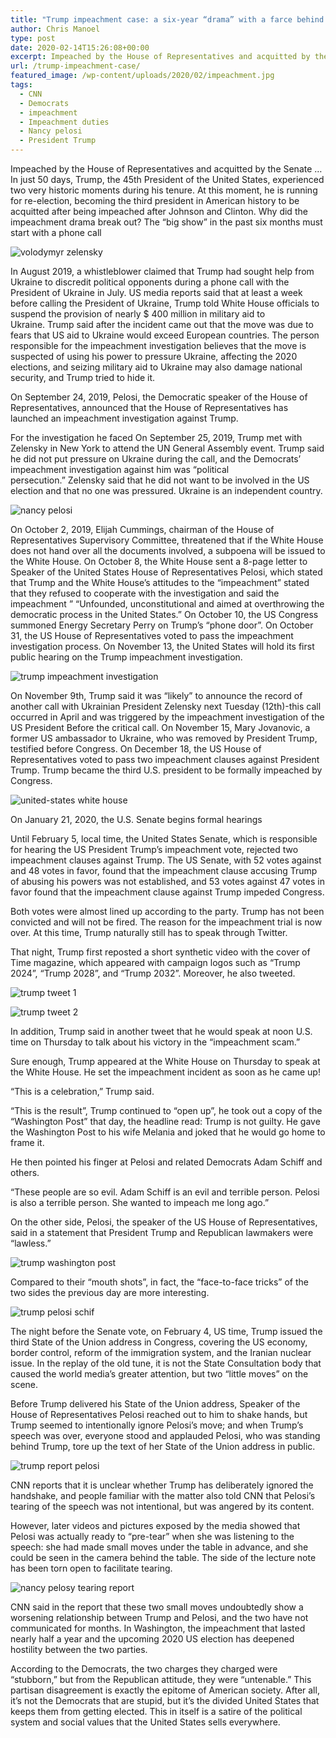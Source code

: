 ```yaml
---
title: "Trump impeachment case: a six-year “drama” with a farce behind it"
author: Chris Manoel
type: post
date: 2020-02-14T15:26:08+00:00
excerpt: Impeached by the House of Representatives and acquitted by the Senate ... In just 50 days, Trump, the 45th President of the United States
url: /trump-impeachment-case/
featured_image: /wp-content/uploads/2020/02/impeachment.jpg
tags:
  - CNN
  - Democrats
  - impeachment
  - Impeachment duties
  - Nancy pelosi
  - President Trump
---
```


Impeached by the House of Representatives and acquitted by the Senate &#8230; In just 50 days, Trump, the 45th President of the United States, experienced two very historic moments during his tenure. At this moment, he is running for re-election, becoming the third president in American history to be acquitted after being impeached after Johnson and Clinton.
Why did the impeachment drama break out? The &#8220;big show&#8221; in the past six months must start with a phone call

![volodymyr zelensky](/wp-content/uploads/2020/02/volodymyr-zelensky-300x200.jpg)

In August 2019, a whistleblower claimed that Trump had sought help from Ukraine to discredit political opponents during a phone call with the President of Ukraine in July. US media reports said that at least a week before calling the President of Ukraine, Trump told White House officials to suspend the provision of nearly \$ 400 million in military aid to Ukraine. Trump said after the incident came out that the move was due to fears that US aid to Ukraine would exceed European countries. The person responsible for the impeachment investigation believes that the move is suspected of using his power to pressure Ukraine, affecting the 2020 elections, and seizing military aid to Ukraine may also damage national security, and Trump tried to hide it.

On September 24, 2019, Pelosi, the Democratic speaker of the House of Representatives, announced that the House of Representatives has launched an impeachment investigation against Trump.

For the investigation he faced On September 25, 2019, Trump met with Zelensky in New York to attend the UN General Assembly event. Trump said he did not put pressure on Ukraine during the call, and the Democrats&#8217; impeachment investigation against him was &#8220;political persecution.&#8221; Zelensky said that he did not want to be involved in the US election and that no one was pressured. Ukraine is an independent country.

![nancy pelosi](/wp-content/uploads/2020/02/nancy-pelosi-300x200.jpg)

On October 2, 2019, Elijah Cummings, chairman of the House of Representatives Supervisory Committee, threatened that if the White House does not hand over all the documents involved, a subpoena will be issued to the White House. On October 8, the White House sent a 8-page letter to Speaker of the United States House of Representatives Pelosi, which stated that Trump and the White House&#8217;s attitudes to the &#8220;impeachment&#8221; stated that they refused to cooperate with the investigation and said the impeachment &#8221; &#8220;Unfounded, unconstitutional and aimed at overthrowing the democratic process in the United States.&#8221; On October 10, the US Congress summoned Energy Secretary Perry on Trump&#8217;s &#8220;phone door&#8221;. On October 31, the US House of Representatives voted to pass the impeachment investigation process. On November 13, the United States will hold its first public hearing on the Trump impeachment investigation.

![trump impeachment investigation](/wp-content/uploads/2020/02/trump-impeachment-investigation-300x199.jpeg)

On November 9th, Trump said it was &#8220;likely&#8221; to announce the record of another call with Ukrainian President Zelensky next Tuesday (12th)-this call occurred in April and was triggered by the impeachment investigation of the US President Before the critical call. On November 15, Mary Jovanovic, a former US ambassador to Ukraine, who was removed by President Trump, testified before Congress. On December 18, the US House of Representatives voted to pass two impeachment clauses against President Trump. Trump became the third U.S. president to be formally impeached by Congress.

![united-states white house](/wp-content/uploads/2020/02/united-states-white-house-300x225.jpg)

On January 21, 2020, the U.S. Senate begins formal hearings

Until February 5, local time, the United States Senate, which is responsible for hearing the US President Trump&#8217;s impeachment vote, rejected two impeachment clauses against Trump. The US Senate, with 52 votes against and 48 votes in favor, found that the impeachment clause accusing Trump of abusing his powers was not established, and 53 votes against 47 votes in favor found that the impeachment clause against Trump impeded Congress.

Both votes were almost lined up according to the party. Trump has not been convicted and will not be fired. The reason for the impeachment trial is now over. At this time, Trump naturally still has to speak through Twitter.

That night, Trump first reposted a short synthetic video with the cover of Time magazine, which appeared with campaign logos such as &#8220;Trump 2024&#8221;, &#8220;Trump 2028&#8221;, and &#8220;Trump 2032&#8221;. Moreover, he also tweeted.

![trump tweet 1](/wp-content/uploads/2020/02/trump-tweet-1-300x285.jpg)

![trump tweet 2](/wp-content/uploads/2020/02/trump-tweet-2-283x300.jpg)

In addition, Trump said in another tweet that he would speak at noon U.S. time on Thursday to talk about his victory in the &#8220;impeachment scam.&#8221;

Sure enough, Trump appeared at the White House on Thursday to speak at the White House. He set the impeachment incident as soon as he came up!

&#8220;This is a celebration,&#8221; Trump said.

&#8220;This is the result&#8221;, Trump continued to &#8220;open up&#8221;, he took out a copy of the &#8220;Washington Post&#8221; that day, the headline read: Trump is not guilty. He gave the Washington Post to his wife Melania and joked that he would go home to frame it.

He then pointed his finger at Pelosi and related Democrats Adam Schiff and others.

&#8220;These people are so evil. Adam Schiff is an evil and terrible person. Pelosi is also a terrible person. She wanted to impeach me long ago.&#8221;

On the other side, Pelosi, the speaker of the US House of Representatives, said in a statement that President Trump and Republican lawmakers were &#8220;lawless.&#8221;

![trump washington post](/wp-content/uploads/2020/02/trump-washington-post-300x200.jpg)

Compared to their &#8220;mouth shots&#8221;, in fact, the &#8220;face-to-face tricks&#8221; of the two sides the previous day are more interesting.

![trump pelosi schif](/wp-content/uploads/2020/02/trump-pelosi-schif-300x168.jpg)

The night before the Senate vote, on February 4, US time, Trump issued the third State of the Union address in Congress, covering the US economy, border control, reform of the immigration system, and the Iranian nuclear issue. In the replay of the old tune, it is not the State Consultation body that caused the world media&#8217;s greater attention, but two &#8220;little moves&#8221; on the scene.

Before Trump delivered his State of the Union address, Speaker of the House of Representatives Pelosi reached out to him to shake hands, but Trump seemed to intentionally ignore Pelosi&#8217;s move; and when Trump&#8217;s speech was over, everyone stood and applauded Pelosi, who was standing behind Trump, tore up the text of her State of the Union address in public.

![trump report pelosi](/wp-content/uploads/2020/02/trump-report-pelosi-300x209.jpg)

CNN reports that it is unclear whether Trump has deliberately ignored the handshake, and people familiar with the matter also told CNN that Pelosi&#8217;s tearing of the speech was not intentional, but was angered by its content.

However, later videos and pictures exposed by the media showed that Pelosi was actually ready to &#8220;pre-tear&#8221; when she was listening to the speech: she had made small moves under the table in advance, and she could be seen in the camera behind the table. The side of the lecture note has been torn open to facilitate tearing.

![nancy pelosy tearing report](/wp-content/uploads/2020/02/nancy-pelosy-tearing-report-300x233.jpg)

CNN said in the report that these two small moves undoubtedly show a worsening relationship between Trump and Pelosi, and the two have not communicated for months. In Washington, the impeachment that lasted nearly half a year and the upcoming 2020 US election has deepened hostility between the two parties.

According to the Democrats, the two charges they charged were &#8220;stubborn,&#8221; but from the Republican attitude, they were &#8220;untenable.&#8221; This partisan disagreement is exactly the epitome of American society. After all, it&#8217;s not the Democrats that are stupid, but it&#8217;s the divided United States that keeps them from getting elected. This in itself is a satire of the political system and social values ​​that the United States sells everywhere.
